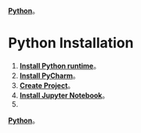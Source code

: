 [**Python**](https://github.com/AdamXu23/Python)。
# Python Installation
1. [**Install Python runtime**](https://github.com/AdamXu23/Python/tree/main/Day01_Install_and_Create_Project/Install_Python_runtime "在新分頁開啓鏈接")。
2. [**Install PyCharm**](https://github.com/AdamXu23/Python/tree/main/Day01_Install_and_Create_Project/Install_PyCharm "在新分頁開啓鏈接")。
3. [**Create Project**](https://github.com/AdamXu23/Python/tree/main/Day01_Install_and_Create_Project/Create_Project "在新分頁開啓鏈接")。
4. [**Install Jupyter Notebook**](https://github.com/AdamXu23/Python/tree/main/Day01_Install_and_Create_Project/Install_Jupyter_Notebook "在新分頁開啓鏈接")。
5. 
[**Python**](https://github.com/AdamXu23/Python)。
